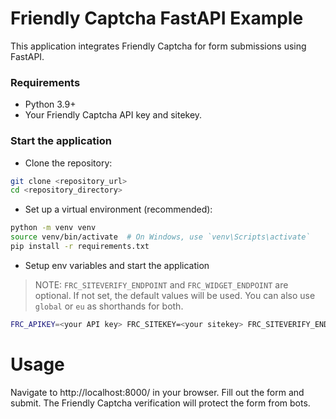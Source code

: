 # Friendly Captcha FastAPI Example

This application integrates Friendly Captcha for form submissions using FastAPI.

### Requirements

- Python 3.9+
- Your Friendly Captcha API key and sitekey.

### Start the application

- Clone the repository:

```bash
git clone <repository_url>
cd <repository_directory>
```

- Set up a virtual environment (recommended):

```bash
python -m venv venv
source venv/bin/activate  # On Windows, use `venv\Scripts\activate`
pip install -r requirements.txt
```

- Setup env variables and start the application

> NOTE: `FRC_SITEVERIFY_ENDPOINT` and `FRC_WIDGET_ENDPOINT` are optional. If not set, the default values will be used. You can also use `global` or `eu` as shorthands for both.

```bash
FRC_APIKEY=<your API key> FRC_SITEKEY=<your sitekey> FRC_SITEVERIFY_ENDPOINT=<siteverify endpoint> FRC_WIDGET_ENDPOINT=<widget endpoint> uvicorn main:app --reload --port 8000
```

# Usage

Navigate to http://localhost:8000/ in your browser.
Fill out the form and submit. The Friendly Captcha verification will protect the form from bots.
